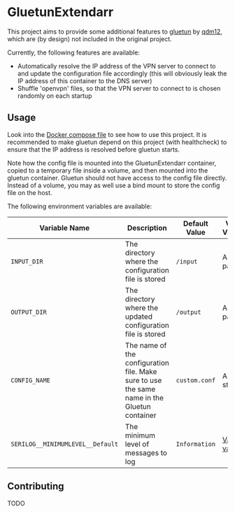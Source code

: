 # GluetunExtendarr

This project aims to provide some additional features to [gluetun](https://github.com/qdm12/gluetun) by [qdm12](qmc12), which are (by design) not included in the original project.

Currently, the following features are available:

- Automatically resolve the IP address of the VPN server to connect to and update the configuration file accordingly (this will obviously leak the IP address of this container to the DNS server)
- Shuffle 'openvpn' files, so that the VPN server to connect to is chosen randomly on each startup

## Usage

Look into the [Docker compose file](docker-compose.yml) to see how to use this project. It is recommended to make gluetun depend on this project (with healthcheck) to ensure that the IP address is resolved before gluetun starts.

Note how the config file is mounted into the GluetunExtendarr container, copied to a temporary file inside a volume, and then mounted into the gluetun container. Gluetun should not have access to the config file directly. Instead of a volume, you may as well use a bind mount to store the config file on the host.

The following environment variables are available:

| Variable Name                    | Description                                                                                 | Default Value | Valid Values                                                                                 |
| -------------------------------- | ------------------------------------------------------------------------------------------- | ------------- | -------------------------------------------------------------------------------------------- |
| `INPUT_DIR`                      | The directory where the configuration file is stored                                        | `/input`      | Any path                                                                                     |
| `OUTPUT_DIR`                     | The directory where the updated configuration file is stored                                | `/output`     | Any path                                                                                     |
| `CONFIG_NAME`                    | The name of the configuration file. Make sure to use the same name in the Gluetun container | `custom.conf` | Any string                                                                                   |
| `SERILOG__MINIMUMLEVEL__Default` | The minimum level of messages to log                                                        | `Information` | [Valid values](https://github.com/serilog/serilog/wiki/configuration-basics#Minimum%20level) |

## Contributing

TODO
